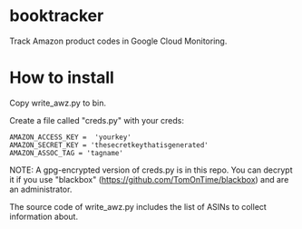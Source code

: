 # booktracker

Track Amazon product codes in Google Cloud Monitoring.


# How to install

Copy write_awz.py to bin.

Create a file called "creds.py" with your creds:

```
AMAZON_ACCESS_KEY =  'yourkey'
AMAZON_SECRET_KEY = 'thesecretkeythatisgenerated'
AMAZON_ASSOC_TAG = 'tagname'
```

NOTE: A gpg-encrypted version of creds.py is in this repo. You can decrypt it if you use "blackbox" (https://github.com/TomOnTime/blackbox) and are an administrator. 

The source code of write_awz.py includes the list of ASINs to collect information about.
